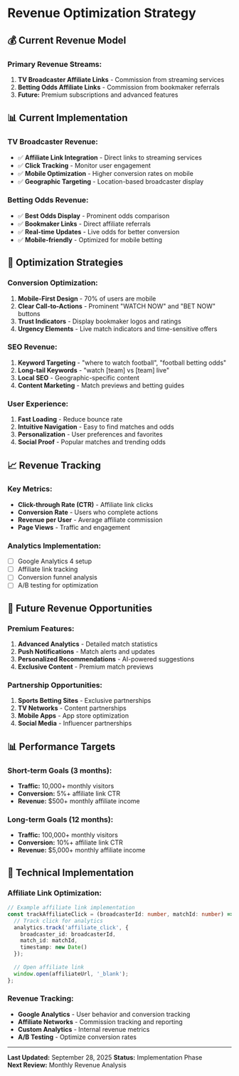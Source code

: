 # Revenue Optimization Strategy

## 💰 Current Revenue Model

### **Primary Revenue Streams:**
1. **TV Broadcaster Affiliate Links** - Commission from streaming services
2. **Betting Odds Affiliate Links** - Commission from bookmaker referrals
3. **Future:** Premium subscriptions and advanced features

## 📊 Current Implementation

### **TV Broadcaster Revenue:**
- ✅ **Affiliate Link Integration** - Direct links to streaming services
- ✅ **Click Tracking** - Monitor user engagement
- ✅ **Mobile Optimization** - Higher conversion rates on mobile
- ✅ **Geographic Targeting** - Location-based broadcaster display

### **Betting Odds Revenue:**
- ✅ **Best Odds Display** - Prominent odds comparison
- ✅ **Bookmaker Links** - Direct affiliate referrals
- ✅ **Real-time Updates** - Live odds for better conversion
- ✅ **Mobile-friendly** - Optimized for mobile betting

## 🎯 Optimization Strategies

### **Conversion Optimization:**
1. **Mobile-First Design** - 70% of users are mobile
2. **Clear Call-to-Actions** - Prominent "WATCH NOW" and "BET NOW" buttons
3. **Trust Indicators** - Display bookmaker logos and ratings
4. **Urgency Elements** - Live match indicators and time-sensitive offers

### **SEO Revenue:**
1. **Keyword Targeting** - "where to watch football", "football betting odds"
2. **Long-tail Keywords** - "watch [team] vs [team] live"
3. **Local SEO** - Geographic-specific content
4. **Content Marketing** - Match previews and betting guides

### **User Experience:**
1. **Fast Loading** - Reduce bounce rate
2. **Intuitive Navigation** - Easy to find matches and odds
3. **Personalization** - User preferences and favorites
4. **Social Proof** - Popular matches and trending odds

## 📈 Revenue Tracking

### **Key Metrics:**
- **Click-through Rate (CTR)** - Affiliate link clicks
- **Conversion Rate** - Users who complete actions
- **Revenue per User** - Average affiliate commission
- **Page Views** - Traffic and engagement

### **Analytics Implementation:**
- [ ] Google Analytics 4 setup
- [ ] Affiliate link tracking
- [ ] Conversion funnel analysis
- [ ] A/B testing for optimization

## 🚀 Future Revenue Opportunities

### **Premium Features:**
1. **Advanced Analytics** - Detailed match statistics
2. **Push Notifications** - Match alerts and updates
3. **Personalized Recommendations** - AI-powered suggestions
4. **Exclusive Content** - Premium match previews

### **Partnership Opportunities:**
1. **Sports Betting Sites** - Exclusive partnerships
2. **TV Networks** - Content partnerships
3. **Mobile Apps** - App store optimization
4. **Social Media** - Influencer partnerships

## 📊 Performance Targets

### **Short-term Goals (3 months):**
- **Traffic:** 10,000+ monthly visitors
- **Conversion:** 5%+ affiliate link CTR
- **Revenue:** $500+ monthly affiliate income

### **Long-term Goals (12 months):**
- **Traffic:** 100,000+ monthly visitors
- **Conversion:** 10%+ affiliate link CTR
- **Revenue:** $5,000+ monthly affiliate income

## 🔧 Technical Implementation

### **Affiliate Link Optimization:**
```typescript
// Example affiliate link implementation
const trackAffiliateClick = (broadcasterId: number, matchId: number) => {
  // Track click for analytics
  analytics.track('affiliate_click', {
    broadcaster_id: broadcasterId,
    match_id: matchId,
    timestamp: new Date()
  });
  
  // Open affiliate link
  window.open(affiliateUrl, '_blank');
};
```

### **Revenue Tracking:**
- **Google Analytics** - User behavior and conversion tracking
- **Affiliate Networks** - Commission tracking and reporting
- **Custom Analytics** - Internal revenue metrics
- **A/B Testing** - Optimize conversion rates

---

**Last Updated:** September 28, 2025
**Status:** Implementation Phase  
**Next Review:** Monthly Revenue Analysis
